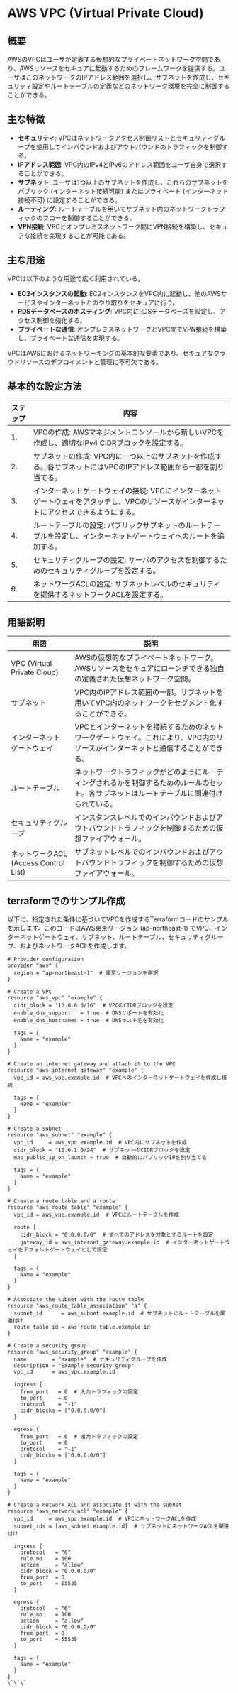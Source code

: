 # AWS VPC (Virtual Private Cloud)

## 概要

AWSのVPCはユーザが定義する仮想的なプライベートネットワーク空間であり、AWSリソースをセキュアに起動するためのフレームワークを提供する。ユーザはこのネットワークのIPアドレス範囲を選択し、サブネットを作成し、セキュリティ設定やルートテーブルの定義などのネットワーク環境を完全に制御することができる。

## 主な特徴

- **セキュリティ**: VPCはネットワークアクセス制御リストとセキュリティグループを使用してインバウンドおよびアウトバウンドのトラフィックを制御する。
- **IPアドレス範囲**: VPC内のIPv4とIPv6のアドレス範囲をユーザ自身で選択することができる。
- **サブネット**: ユーザは1つ以上のサブネットを作成し、これらのサブネットをパブリック (インターネット接続可能) またはプライベート (インターネット接続不可) に設定することができる。
- **ルーティング**: ルートテーブルを用いてサブネット内のネットワークトラフィックのフローを制御することができる。
- **VPN接続**: VPCとオンプレミスネットワーク間にVPN接続を構築し、セキュアな接続を実現することが可能である。

## 主な用途

VPCは以下のような用途で広く利用されている。

- **EC2インスタンスの起動**: EC2インスタンスをVPC内に起動し、他のAWSサービスやインターネットとのやり取りをセキュアに行う。
- **RDSデータベースのホスティング**: VPC内にRDSデータベースを設定し、アクセス制御を強化する。
- **プライベートな通信**: オンプレミスネットワークとVPC間でVPN接続を構築し、プライベートな通信を実現する。

VPCはAWSにおけるネットワーキングの基本的な要素であり、セキュアなクラウドリソースのデプロイメントと管理に不可欠である。

## 基本的な設定方法

| ステップ | 内容 |
|--------|-----|
| 1.     | VPCの作成: AWSマネジメントコンソールから新しいVPCを作成し、適切なIPv4 CIDRブロックを設定する。 |
| 2.     | サブネットの作成: VPC内に一つ以上のサブネットを作成する。各サブネットにはVPCのIPアドレス範囲から一部を割り当てる。 |
| 3.     | インターネットゲートウェイの接続: VPCにインターネットゲートウェイをアタッチし、VPCのリソースがインターネットにアクセスできるようにする。 |
| 4.     | ルートテーブルの設定: パブリックサブネットのルートテーブルを設定し、インターネットゲートウェイへのルートを追加する。 |
| 5.     | セキュリティグループの設定: サーバのアクセスを制御するためのセキュリティグループを設定する。 |
| 6.     | ネットワークACLの設定: サブネットレベルのセキュリティを提供するネットワークACLを設定する。 |

## 用語説明
| 用語 | 説明 |
|------|-----|
| VPC (Virtual Private Cloud) | AWSの仮想的なプライベートネットワーク。AWSリソースをセキュアにローンチできる独自の定義された仮想ネットワーク空間。 |
| サブネット | VPC内のIPアドレス範囲の一部。サブネットを用いてVPC内のネットワークをセグメント化することができる。 |
| インターネットゲートウェイ | VPCとインターネットを接続するためのネットワークゲートウェイ。これにより、VPC内のリソースがインターネットと通信することができる。 |
| ルートテーブル | ネットワークトラフィックがどのようにルーティングされるかを制御するためのルールのセット。各サブネットはルートテーブルに関連付けられている。 |
| セキュリティグループ | インスタンスレベルでのインバウンドおよびアウトバウンドトラフィックを制御するための仮想ファイアウォール。|
| ネットワークACL (Access Control List) | サブネットレベルでのインバウンドおよびアウトバウンドトラフィックを制御するための仮想ファイアウォール。|

## terraformでのサンプル作成
以下に、指定された条件に基づいてVPCを作成するTerraformコードのサンプルを示します。このコードはAWS東京リージョン (ap-northeast-1) でVPC、インターネットゲートウェイ、サブネット、ルートテーブル、セキュリティグループ、およびネットワークACLを作成します。

```hcl
# Provider configuration
provider "aws" {
  region = "ap-northeast-1"  # 東京リージョンを選択
}

# Create a VPC
resource "aws_vpc" "example" {
  cidr_block = "10.0.0.0/16"  # VPCのCIDRブロックを設定
  enable_dns_support   = true  # DNSサポートを有効化
  enable_dns_hostnames = true  # DNSホスト名を有効化

  tags = {
    Name = "example"
  }
}

# Create an internet gateway and attach it to the VPC
resource "aws_internet_gateway" "example" {
  vpc_id = aws_vpc.example.id  # VPCへのインターネットゲートウェイを作成し接続

  tags = {
    Name = "example"
  }
}

# Create a subnet
resource "aws_subnet" "example" {
  vpc_id     = aws_vpc.example.id  # VPC内にサブネットを作成
  cidr_block = "10.0.1.0/24"  # サブネットのCIDRブロックを設定
  map_public_ip_on_launch = true  # 自動的にパブリックIPを割り当てる

  tags = {
    Name = "example"
  }
}

# Create a route table and a route
resource "aws_route_table" "example" {
  vpc_id = aws_vpc.example.id  # VPCにルートテーブルを作成

  route {
    cidr_block = "0.0.0.0/0"  # すべてのアドレスを対象とするルートを設定
    gateway_id = aws_internet_gateway.example.id  # インターネットゲートウェイをデフォルトゲートウェイとして設定
  }

  tags = {
    Name = "example"
  }
}

# Associate the subnet with the route table
resource "aws_route_table_association" "a" {
  subnet_id      = aws_subnet.example.id  # サブネットにルートテーブルを関連付け
  route_table_id = aws_route_table.example.id
}

# Create a security group
resource "aws_security_group" "example" {
  name        = "example"  # セキュリティグループを作成
  description = "Example security group"
  vpc_id      = aws_vpc.example.id

  ingress {
    from_port   = 0  # 入力トラフィックの設定
    to_port     = 0  
    protocol    = "-1"  
    cidr_blocks = ["0.0.0.0/0"]
  }

  egress {
    from_port   = 0  # 出力トラフィックの設定
    to_port     = 0  
    protocol    = "-1"  
    cidr_blocks = ["0.0.0.0/0"]
  }

  tags = {
    Name = "example"
  }
}

# Create a network ACL and associate it with the subnet
resource "aws_network_acl" "example" {
  vpc_id     = aws_vpc.example.id  # VPCにネットワークACLを作成
  subnet_ids = [aws_subnet.example.id]  # サブネットにネットワークACLを関連付け

  ingress {
    protocol   = "6"
    rule_no    = 100
    action     = "allow"
    cidr_block = "0.0.0.0/0"
    from_port  = 0
    to_port    = 65535
  }

  egress {
    protocol   = "6"
    rule_no    = 100
    action     = "allow"
    cidr_block = "0.0.0.0/0"
    from_port  = 0
    to_port    = 65535
  }

  tags = {
    Name = "example"
  }
}
\`\`\`
